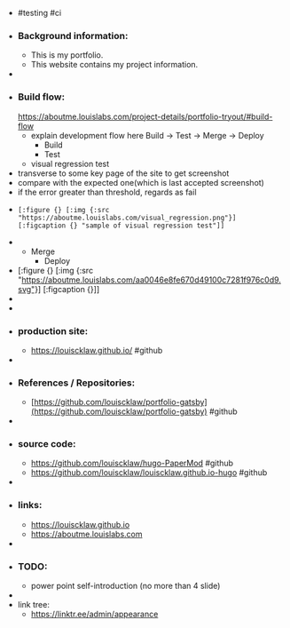 - #testing #ci
- ### Background information:
	- This is my portfolio.
	- This website contains my project information.
-
- ### Build flow:
  https://aboutme.louislabs.com/project-details/portfolio-tryout/#build-flow
	- explain development flow here
	  Build -> Test -> Merge -> Deploy
		- Build
		- Test
	- visual regression test
- transverse to some key page of the site to get screenshot
- compare with the expected one(which is last accepted screenshot)
- if the error greater than threshold, regards as fail
- ```
  [:figure {} [:img {:src "https://aboutme.louislabs.com/visual_regression.png"}] [:figcaption {} "sample of visual regression test"]]
  ```
- - Merge
	- Deploy
- [:figure {} [:img {:src "https://aboutme.louislabs.com/aa0046e8fe670d49100c7281f976c0d9.svg"}] [:figcaption {}]]
-
-
- ### production site:
	- https://louiscklaw.github.io/ #github
-
- ### References / Repositories:
	- [https://github.com/louiscklaw/portfolio-gatsby](https://github.com/louiscklaw/portfolio-gatsby) #github
-
- ### source code:
	- https://github.com/louiscklaw/hugo-PaperMod #github
	- https://github.com/louiscklaw/louiscklaw.github.io-hugo #github
-
- ### links:
	- https://louiscklaw.github.io
	- https://aboutme.louislabs.com
-
- ### TODO:
	- power point self-introduction (no more than 4 slide)
-
- link tree:
	- https://linktr.ee/admin/appearance